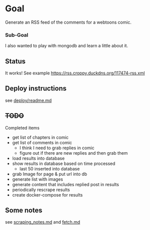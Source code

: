 # Goal

Generate an RSS feed of the comments for a webtoons comic. 

### Sub-Goal

I also wanted to play with mongodb and learn a little about it.

## Status

It works! See example https://rss.croppy.duckdns.org/117474-rss.xml

## Deploy instructions

see [deploy/readme.md](deploy/readme.md)

## ~~TODO~~

Completed items

* get list of chapters in comic
* get list of comments in comic
    * I think I need to grab replies in comic
    * figure out if there are new replies and then grab them
* load results into database
* show results in database based on time processed
    * last 50 inserted into database
* grab Image for page & put url into db
* generate list with images
* generate content that includes replied post in results
* periodically rescrape results
* create docker-compose for results


## Some notes

see [scraping_notes.md](scraping_notes.md) and [fetch.md](fetch.md)

